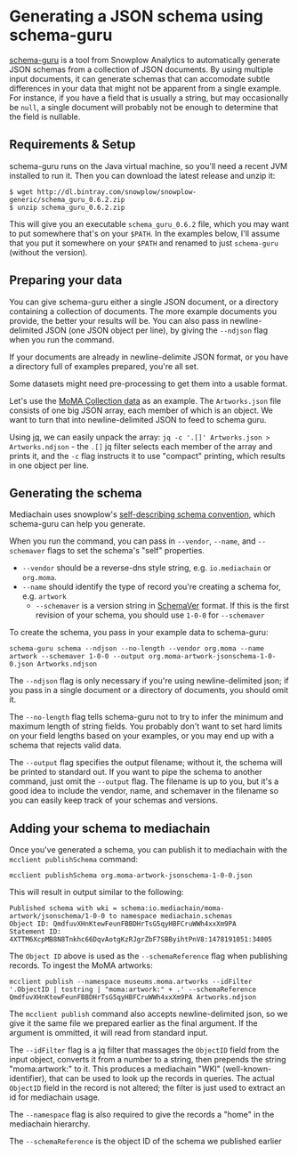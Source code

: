 # Generating a JSON schema using schema-guru

[schema-guru](https://github.com/snowplow/schema-guru) is a tool from Snowplow Analytics to automatically generate JSON schemas from a collection of JSON documents.  By using multiple input documents, it can generate schemas that can accomodate subtle differences in your data that might not be apparent from a single example.  For instance, if you have a field that is usually a string, but may occasionally be `null`, a single document will probably not be enough to determine that the field is nullable.

## Requirements & Setup

schema-guru runs on the Java virtual machine, so you'll need a recent JVM installed to run it. Then you can download the latest release and unzip it:


```
$ wget http://dl.bintray.com/snowplow/snowplow-generic/schema_guru_0.6.2.zip
$ unzip schema_guru_0.6.2.zip
```

This will give you an executable `schema_guru_0.6.2` file, which you may want to put somewhere that's on your `$PATH`.  In the examples below, I'll assume that you put it somewhere on your `$PATH` and renamed to just `schema-guru` (without the version).

## Preparing your data

You can give schema-guru either a single JSON document, or a directory containing a collection of documents.  The more example documents you provide, the better your results will be.  You can also pass in newline-delimited JSON (one JSON object per line), by giving the `--ndjson` flag when you run the command.

If your documents are already in newline-delimite JSON format, or you have a directory full of examples prepared, you're all set.

Some datasets might need pre-processing to get them into a usable format.

Let's use the [MoMA Collection data](https://github.com/MuseumofModernArt/collection) as an example.  The `Artworks.json` file consists of one big JSON array, each member of which is an object.  We want to turn that into newline-delimited JSON to feed to schema guru.

Using [jq](https://stedolan.github.io/jq/), we can easily unpack the array: `jq -c '.[]' Artworks.json > Artworks.ndjson` - the `.[]` jq filter selects each member of the array and prints it, and the `-c` flag instructs it to use "compact" printing, which results in one object per line.

## Generating the schema

Mediachain uses snowplow's [self-describing schema convention](https://github.com/snowplow/iglu/wiki/Self-describing-JSON-Schemas), which schema-guru can help you generate.

When you run the command, you can pass in `--vendor`, `--name`, and `--schemaver` flags to set the  schema's "self" properties.

* `--vendor` should be a reverse-dns style string, e.g. `io.mediachain` or `org.moma`.  
* `--name` should identify the type of record you're creating a schema for, e.g. `artwork`
  * `--schemaver` is a version string in [SchemaVer](https://github.com/snowplow/iglu/wiki/SchemaVer) format.  If this is the first revision of your schema, you should use `1-0-0` for `--schemaver`

To create the schema, you pass in your example data to schema-guru:

```
schema-guru schema --ndjson --no-length --vendor org.moma --name artwork --schemaver 1-0-0 --output org.moma-artwork-jsonschema-1-0-0.json Artworks.ndjson
```

The `--ndjson` flag is only necessary if you're using newline-delimited json; if you pass in a single document or a directory of documents, you should omit it.

The `--no-length` flag tells schema-guru not to try to infer the minimum and maximum length of string fields.  You probably don't want to set hard limits on your field lengths based on your examples, or you may end up with a schema that rejects valid data.

The `--output` flag specifies the output filename; without it, the schema will be printed to standard out.  If you want to pipe the schema to another command, just omit the `--output` flag.  The filename is up to you, but it's a good idea to include the vendor, name, and schemaver in the filename so you can easily keep track of your schemas and versions.

## Adding your schema to mediachain

Once you've generated a schema, you can publish it to mediachain with the `mcclient publishSchema` command:

```
mcclient publishSchema org.moma-artwork-jsonschema-1-0-0.json
```

This will result in output similar to the following:

```
Published schema with wki = schema:io.mediachain/moma-artwork/jsonschema/1-0-0 to namespace mediachain.schemas
Object ID: QmdfuvXHnKtewFeunFBBDHrTsG5qyHBFCruWWh4xxXm9PA
Statement ID: 4XTTM6XcpMB8N8Tnkhc66DqvAotgKzRJgrZbF7SBByihtPnV8:1478191051:34005
```

The `Object ID` above is used as the `--schemaReference` flag when publishing records.  To ingest the MoMA artworks:

```
mcclient publish --namespace museums.moma.artworks --idFilter '.ObjectID | tostring | "moma:artwork:" + .' --schemaReference QmdfuvXHnKtewFeunFBBDHrTsG5qyHBFCruWWh4xxXm9PA Artworks.ndjson
```

The `mcclient publish` command also accepts newline-delimited json, so we give it the same file we prepared earlier as the final argument.  If the argument is ommitted, it will read from standard input.

The `--idFilter` flag is a jq filter that massages the `ObjectID` field from the input object, converts it from a number to a string, then prepends the string "moma:artwork:" to it.  This produces a mediachain "WKI" (well-known-identifier), that can be used to look up the records in queries.  The actual `ObjectID` field in the record is not altered; the filter is just used to extract an id for mediachain usage.

The `--namespace` flag is also required to give the records a "home" in the mediachain hierarchy.

The `--schemaReference` is the object ID of the schema we published earlier